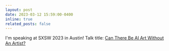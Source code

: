 ```yaml
---
layout: post
date: 2023-03-12 15:59:00-0400
inline: true
related_posts: false
---
```


I'm speaking at SXSW 2023 in Austin! Talk title: [Can There Be AI Art Without An Artist?](https://schedule.sxsw.com/2023/events/PP122773)